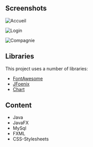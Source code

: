 
## Screenshots


![Accueil](https://user-images.githubusercontent.com/96668073/204404822-f04fb021-d5a8-4bba-b71c-7366ce9d602e.png)

![Login](https://user-images.githubusercontent.com/96668073/204405361-3e061dd4-22f1-4007-ab3b-6ac49e85cf7e.png)

![Compagnie](https://user-images.githubusercontent.com/96668073/204405419-d84cb49a-829d-4038-9d12-c3dafd64aadc.png)

## Libraries
This project uses a number of libraries:
- [FontAwesome]()
- [JFoenix](https://github.com/sshahine/JFoenix)
- [Chart](https://github.com/HanSolo/charts)

## Content
- Java
- JavaFX
- MySql
- FXML
- CSS-Stylesheets
